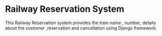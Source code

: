 # Railway Reservation System
 This Railway Reservation system provides the train name , number, details about the customer ,reservation and cancellation using Django framework.
